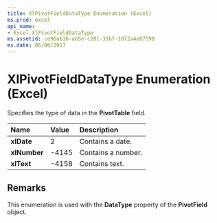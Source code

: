 ```yaml
---
title: XlPivotFieldDataType Enumeration (Excel)
ms.prod: excel
api_name:
- Excel.XlPivotFieldDataType
ms.assetid: ce96a616-ab5e-c281-35bf-1072a4e87598
ms.date: 06/08/2017
---
```



# XlPivotFieldDataType Enumeration (Excel)

Specifies the type of data in the  **PivotTable** field.



|**Name**|**Value**|**Description**|
|:-----|:-----|:-----|
| **xlDate**|2|Contains a date.|
| **xlNumber**|-4145|Contains a number.|
| **xlText**|-4158|Contains text.|

## Remarks

This enumeration is used with the  **DataType** property of the **PivotField** object.


